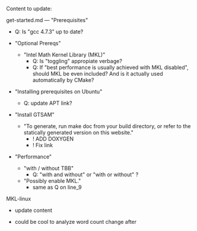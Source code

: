 Content to update:

get-started.md
— "Prerequisites"
  - Q: Is "gcc 4.7.3" up to date?
  - "Optional Prereqs"
    - "Intel Math Kernel Library (MKL)"
      - Q: Is "toggling" appropiate verbage?
      - Q: If "best performance is usually achieved with MKL disabled", should MKL be even included? And is it actually used automatically by CMake?
  - "Installing prerequisites on Ubuntu"
    - Q: update APT link?

  - "Install GTSAM"
    - "To generate, run make doc from your build directory, or refer to the statically generated version on this website."
      - ! ADD DOXYGEN
      - ! Fix link
  - "Performance"
    - "with / without TBB"
      - Q: "with and without" or "with or without" ?
    - "Possibly enable MKL."
      - same as Q on line_9

MKL-linux
- update content


* could be cool to analyze word count change after